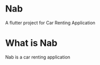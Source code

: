# Nab

A flutter project for Car Renting Application

# What is Nab

Nab is a car renting application
